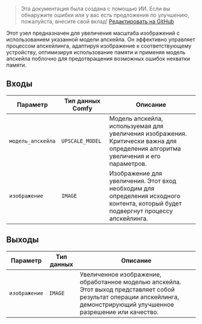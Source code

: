 > Эта документация была создана с помощью ИИ. Если вы обнаружите ошибки или у вас есть предложения по улучшению, пожалуйста, внесите свой вклад! [Редактировать на GitHub](https://github.com/Comfy-Org/embedded-docs/blob/main/comfyui_embedded_docs/docs/ImageUpscaleWithModel/ru.md)

Этот узел предназначен для увеличения масштаба изображений с использованием указанной модели апскейла. Он эффективно управляет процессом апскейлинга, адаптируя изображение к соответствующему устройству, оптимизируя использование памяти и применяя модель апскейла поблочно для предотвращения возможных ошибок нехватки памяти.

## Входы

| Параметр          | Тип данных Comfy | Описание                                                                 |
|-------------------|-------------------|--------------------------------------------------------------------------|
| `модель_апскейла`   | `UPSCALE_MODEL`   | Модель апскейла, используемая для увеличения изображения. Критически важна для определения алгоритма увеличения и его параметров. |
| `изображение`           | `IMAGE`           | Изображение для увеличения. Этот вход необходим для определения исходного контента, который будет подвергнут процессу апскейлинга. |

## Выходы

| Параметр | Тип данных | Описание                                        |
|----------|------------|-------------------------------------------------|
| `изображение`  | `IMAGE`    | Увеличенное изображение, обработанное моделью апскейла. Этот выход представляет собой результат операции апскейлинга, демонстрирующий улучшенное разрешение или качество. |
